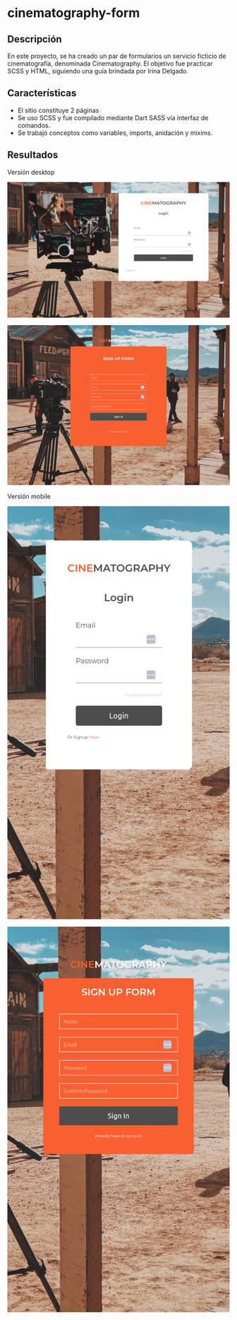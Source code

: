 # cinematography-form

## Descripción

En este proyecto, se ha creado un par de formularios un servicio ficticio de cinematografía, denominada Cinematography. El objetivo fue practicar SCSS y HTML, siguiendo una guía brindada por Irina Delgado.

## Características

- El sitio constituye 2 páginas
- Se uso SCSS y fue compilado mediante Dart SASS vía interfaz de comandos.
- Se trabajó conceptos como variables, imports, anidación y mixims.

## Resultados

Versión desktop

![Versión escritorio del formulario 1](/img_md/desktop-a.png)

![Versión escritorio del formulario 2](/img_md/desktop-b.png)

Versión mobile

![Versión móvil del formulario 1](/img_md/mobile-a.png)

![Versión móvil del formulario 2](/img_md/mobile-b.png)